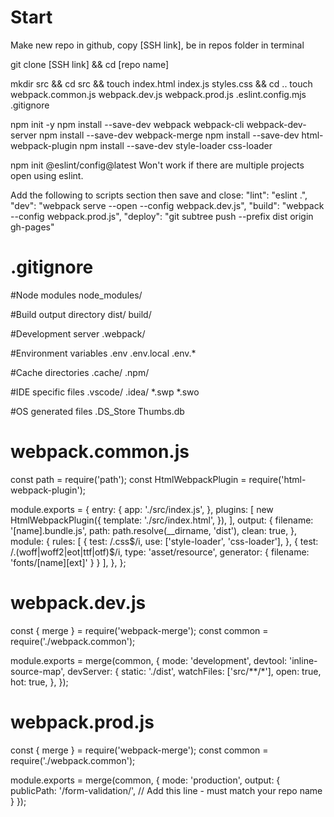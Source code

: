 # Start

Make new repo in github, copy [SSH link], be in repos folder in terminal

git clone [SSH link] && cd [repo name]

mkdir src && cd src && touch index.html index.js styles.css && cd ..
touch webpack.common.js webpack.dev.js webpack.prod.js .eslint.config.mjs .gitignore

npm init -y
npm install --save-dev webpack webpack-cli webpack-dev-server
npm install --save-dev webpack-merge
npm install --save-dev html-webpack-plugin
npm install --save-dev style-loader css-loader

npm init @eslint/config@latest
Won't work if there are multiple projects open using eslint.

Add the following to scripts section then save and close:
  "lint": "eslint .",
  "dev": "webpack serve --open --config webpack.dev.js",
  "build": "webpack --config webpack.prod.js",
  "deploy": "git subtree push --prefix dist origin gh-pages"

# .gitignore

#Node modules
node_modules/

#Build output directory
dist/
build/

#Development server
.webpack/

#Environment variables
.env
.env.local
.env.*

#Cache directories
.cache/
.npm/

#IDE specific files
.vscode/
.idea/
*.swp
*.swo

#OS generated files
.DS_Store
Thumbs.db

# webpack.common.js

const path = require('path');
const HtmlWebpackPlugin = require('html-webpack-plugin');

module.exports = {
  entry: {
    app: './src/index.js',
  },
  plugins: [
    new HtmlWebpackPlugin({
      template: './src/index.html',
    }),
  ],
  output: {
    filename: '[name].bundle.js',
    path: path.resolve(__dirname, 'dist'),
    clean: true,
  },
  module: {
    rules: [
      {
        test: /\.css$/i,
        use: ['style-loader', 'css-loader'],
      },
      {
        test: /\.(woff|woff2|eot|ttf|otf)$/i,
        type: 'asset/resource',
        generator: {
          filename: 'fonts/[name][ext]'
        }
      }
    ],
  },
};

# webpack.dev.js

const { merge } = require('webpack-merge');
const common = require('./webpack.common');

module.exports = merge(common, {
  mode: 'development',
  devtool: 'inline-source-map',
  devServer: {
    static: './dist',
    watchFiles: ['src/**/*'],
    open: true,
    hot: true,
  },
});

# webpack.prod.js

const { merge } = require('webpack-merge');
const common = require('./webpack.common');

module.exports = merge(common, {
  mode: 'production',
  output: {
    publicPath: '/form-validation/',  // Add this line - must match your repo name
  }
});




